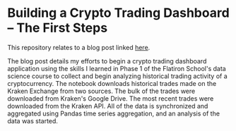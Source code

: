 # Building a Crypto Trading Dashboard – The First Steps

This repository relates to a blog post linked [here](https://nate23424533.wordpress.com/2022/12/05/building-a-crypto-trading-dashboard-the-first-steps/).  

The blog post details my efforts to begin a crypto trading dashboard application using the skills I learned in Phase 1 of the Flatiron School's data science course to collect and begin analyzing historical trading activity of a cryptocurrency.  The notebook downloads historical trades made on the Kraken Exchange from two sources.  The bulk of the trades were downloaded from Kraken's Google Drive.  The most recent trades were downloaded from the Kraken API.  All of the data is synchronized and aggregated using Pandas time series aggregation, and an analysis of the data was started.     

